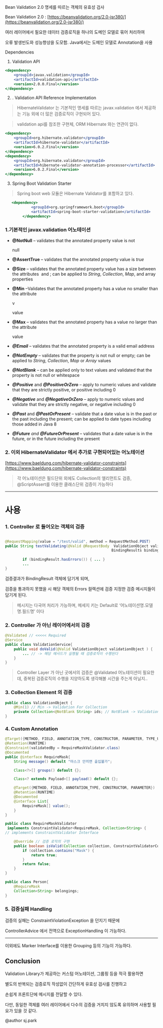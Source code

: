 Bean Validation 2.0 명세를 따르는 객체의 유효성 검사 

Bean Validation 2.0 : [https://beanvalidation.org/2.0-jsr380/](https://beanvalidation.org/2.0-jsr380/)

여러 레이어에서 필요한 데이터 검증로직을 하나의 도메인 모델로 묶어 처리하여

오류 발생빈도와 성능향상을 도모함. Java에서는 도메인 모델로 Annotation을 사용

Dependencies 

1. Validation API 

```jsx
<dependency>
    <groupId>javax.validation</groupId>
    <artifactId>validation-api</artifactId>
    <version>2.0.0.Final</version>
</dependency>
```

2. . Validation API Reference Implementation

> HibernateValidator 는 기본적인 명세를 따르는 javax.validation 에서 제공하는 기능 외에 더 많은 검증로직이 구현되어 있다.

> validation api를 참조한 구현체, ORM Hibernate 와는 연관이 없다.

```jsx
<dependency>
    <groupId>org.hibernate.validator</groupId>
    <artifactId>hibernate-validator</artifactId>
    <version>6.0.2.Final</version>
</dependency>
<dependency>
    <groupId>org.hibernate.validator</groupId>
    <artifactId>hibernate-validator-annotation-processor</artifactId>
    <version>6.0.2.Final</version>
</dependency>
```

3. Spring Boot Validation Starter 

> Spring boot web 모듈은 Hibernate Validator를 포함하고 있다.

```jsx
   <dependency>
			<groupId>org.springframework.boot</groupId>
			<artifactId>spring-boot-starter-validation</artifactId>
		</dependency>
```

### 1.기본적인 javax.validation 어노테이션

 

- **@NotNull** – validates that the annotated property value is not

    null

- **@AssertTrue** – validates that the annotated property value is *true*
- **@Size** – validates that the annotated property value has a size between the attributes  and ; can be applied to *String*, *Collection*, *Map*, and array properties
- **@Min** –Validates that the annotated property has a value no smaller than the attribute

    v

    value

- **@Max** – validates that the annotated property has a value no larger than the attribute

    value

- ***@Email*** – validates that the annotated property is a valid email address
- ***@NotEmpty*** – validates that the property is not null or empty; can be applied to *String*, *Collection*, *Map* or *Array* values
- ***@NotBlank*** – can be applied only to text values and validated that the property is not null or whitespace
- ***@Positive*** and ***@PositiveOrZero*** – apply to numeric values and validate that they are strictly positive, or positive including 0
- ***@Negative*** and ***@NegativeOrZero*** – apply to numeric values and validate that they are strictly negative, or negative including 0
- ***@Past*** and ***@PastOrPresent*** – validate that a date value is in the past or the past including the present; can be applied to date types including those added in Java 8
- ***@Future** and **@FutureOrPresent*** – validates that a date value is in the future, or in the future including the present

### 2.  이외 HibernateValidator 에서 추가로 구현되어있는 어노테이션

[https://www.baeldung.com/hibernate-validator-constraints](https://www.baeldung.com/hibernate-validator-constraints)

> 각 어노테이션은 필드단위 외에도 Collection의 엘리먼트도 검증,  @ScriptAssert를 이용한 클래스단위 검증이 가능하다

---

# 사용

### 1. Controller 로 들어오는 객체의 검증

```java

@RequestMapping(value = "/test/valid", method = RequestMethod.POST)
public String testValidating(@Valid @RequestBody  ValidationObject validationObject,
												 BindingResults bindingResults) throws Exception {  
		
		if (bindingResult.hasErrors()) { ... }
        ...
}
```

검증결과가  BindingResult 객체에 담기게 되며, 

검증을 통과하지 못했을 시 해당 객체의 Errors 컬렉션에 검증 지정한 검증 메시지들이 담기게 된다.

> 메시지는 다국어 처리가 가능하며,  메세지 키는 Default로 ‘어노테이션명.모델명.필드명’ 이다

### 2. Controller 가 아닌 레이어에서의 검증

```java
@Validated // <<<<< Required
@Service
public class ValidationService{
    public void doValid(@Valid ValidationObject validationObject ) { 
        ... // -> 해당 메서드가 실행될 때 검증로직이 수행된다
    }
}
```

> Controller Layer 가 아닌 곳에서의 검증은 @Validated 어노테이션이 필요한데, 중복된 검증로직의 수행을 지양하도록 생각해볼 시간을 주는게 아닐지..

### 3. Collection Element 의 검증

```java
public class ValidationObject {
    @Min(1) // Min -> Validation For Collection
    private Collection<@NotBlank String> ids; // NotBlank -> Validation For Elements
}
```

### 4. Custom Annotation

```java
@Target({METHOD, FIELD, ANNOTATION_TYPE, CONSTRUCTOR, PARAMETER, TYPE_USE})
@Retention(RUNTIME)
@Constraint(validatedBy = RequireMaskValidator.class)
@Documented
public @interface RequireMask{
    String message() default "마스크 안끼면 출입불가";

    Class<?>[] groups() default {};

    Class<? extends Payload>[] payload() default {};

    @Target({METHOD, FIELD, ANNOTATION_TYPE, CONSTRUCTOR, PARAMETER})
    @Retention(RUNTIME)
    @Documented
    @interface List{
        RequireMask[] value();
    }
}

public class RequireMaskValidator
 implements ConstraintValidator<RequireMask, Collection<String> {
// implements ConstraintValidator Interface

    @Override // 검증 로직의 구현 
    public boolean isValid(Collection collection, ConstraintValidatorContext context) {
        if (collection.contains("Mask") {
            return true;
        }
        return false;
    }
}

public class Person{
	@RequireMask 
	Collection<String> belongings;
}
```

### 5. 검증실패 Handling

검증의 실패는 ConstraintViolationException 을 던지기 때문에 

ControllerAdvice 에서 전역으로 ExceptionHandling 이 가능하다. 

---

 

이외에도 Marker Interface를 이용한 Grouping 등의 기능이 가능하다.

## Conclusion

Validation Library가 제공하는 커스텀 어노테이션, 그룹핑 등을 적극 활용하면 

별도의 반복되는 검증로직 작성없이 간단하게 유효성 검사를 진행하고 

손쉽게 프론트단에 메시지를 전달할 수 있다.

다만, 동일한 객체를 여러 레이어에서 다수의 검증을 거치지 않도록 유의하며 사용할 필요가 있을 것 같다. 

@author sj.park